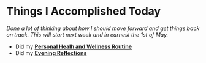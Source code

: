 # Things I Accomplished Today

_Done a lot of thinking about how I should move forward and get things back on track. This will start next week and in earnest the 1st of May._

- Did my **[Personal Healh and Wellness Routine](../../routines/2024/personal-health-and-wellness-routine/personal-health-and-wellness-routine-2024-week-17.md)**
- Did my **[Evening Reflections](../../routines/evening-reflections.md)**
